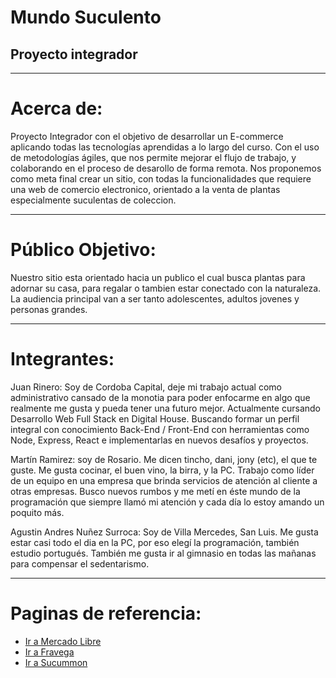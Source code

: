 # Mundo Suculento
<h2> Proyecto integrador </h2>

-----------------------------------------------------------------------
# Acerca de:

Proyecto Integrador con el objetivo de desarrollar un E-commerce aplicando todas las tecnologías aprendidas a lo largo del curso. Con el uso de metodologías ágiles, que nos permite mejorar el flujo de trabajo, y colaborando en el proceso de desarollo de forma remota. Nos proponemos como meta final crear un sitio, con todas la funcionalidades que requiere una web de comercio electronico, orientado a la venta de plantas especialmente suculentas de coleccion.

-----------------------------------------------------------------------
# Público Objetivo:

Nuestro sitio esta orientado hacia un publico el cual busca plantas para adornar su casa, para regalar o tambien estar conectado con la naturaleza. La audiencia principal van a ser tanto adolescentes, adultos jovenes y personas grandes.
 
-----------------------------------------------------------------------
# Integrantes:

Juan Rinero: Soy de Cordoba Capital, deje mi trabajo actual como administrativo cansado de la monotia para poder enfocarme en algo que realmente me gusta y pueda tener una futuro mejor. Actualmente cursando Desarrollo Web Full Stack en Digital House. Buscando formar un perfil integral con conocimiento Back-End / Front-End con herramientas como Node, Express, React e implementarlas en nuevos desafíos y proyectos.

Martín Ramirez: soy de Rosario. Me dicen tincho, dani, jony (etc), el que te guste. Me gusta cocinar, el buen vino, la birra, y la PC. Trabajo como líder de un equipo en una empresa que brinda servicios de atención al cliente a otras empresas. Busco nuevos rumbos y me metí en éste mundo de la programación que siempre llamó mi atención y cada día lo estoy amando un poquito más.

Agustin Andres Nuñez Surroca: Soy de Villa Mercedes, San Luis. Me gusta estar casi todo el dia en la PC, por eso elegí la programación, también estudio portugués. También me gusta ir al gimnasio en todas las mañanas para compensar el sedentarismo.

-----------------------------------------------------------------------
# Paginas de referencia:



* <a href="https://www.mercadolibre.com.ar" target="_blank"> Ir a Mercado Libre </a>
* <a href="https://www.fravega.com" target="_blank"> Ir a Fravega </a>
* <a href="https://succumom.com" target="_blank"> Ir a Sucummon </a>


